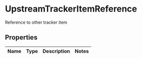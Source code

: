 

# UpstreamTrackerItemReference

Reference to other tracker item

## Properties

Name | Type | Description | Notes
------------ | ------------- | ------------- | -------------



